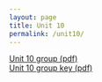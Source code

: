 ```yaml
---
layout: page
title: Unit 10
permalink: /unit10/
---
```


[Unit 10 group (pdf)](pcha_unit10_group.pdf)  
[Unit 10 group key (pdf)](pcha_unit10_group_key.pdf)  

